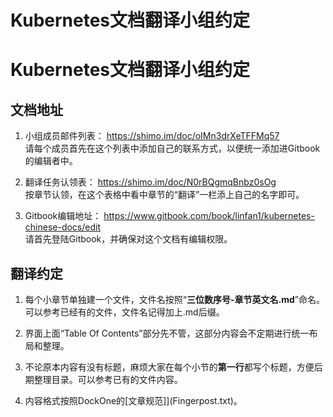 # Kubernetes文档翻译小组约定

# Kubernetes文档翻译小组约定

## 文档地址

1. 小组成员邮件列表：
https://shimo.im/doc/oIMn3drXeTFFMq57
<br>请每个成员首先在这个列表中添加自己的联系方式，以便统一添加进Gitbook的编辑者中。

2. 翻译任务认领表：
https://shimo.im/doc/N0rBQgmqBnbz0sOg
<br>按章节认领，在这个表格中看中章节的“翻译”一栏添上自己的名字即可。

3. Gitbook编辑地址：
https://www.gitbook.com/book/linfan1/kubernetes-chinese-docs/edit
<br>请首先登陆Gitbook，并确保对这个文档有编辑权限。

## 翻译约定

1. 每个小章节单独建一个文件，文件名按照“__三位数序号-章节英文名.md__”命名。可以参考已经有的文件，文件名记得加上.md后缀。

2. 界面上面“Table Of Contents”部分先不管，这部分内容会不定期进行统一布局和整理。

3. 不论原本内容有没有标题，麻烦大家在每个小节的**第一行**都写个标题，方便后期整理目录。可以参考已有的文件内容。

4. 内容格式按照DockOne的[文章规范]](Fingerpost.txt)。

